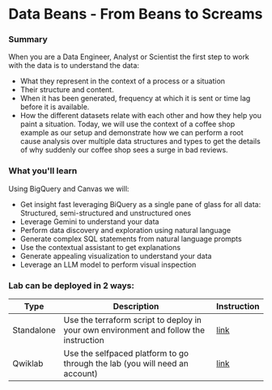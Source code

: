 # Data Beans - From Beans to Screams

### Summary
When you are a Data Engineer, Analyst or Scientist the first step to work with the data is to understand the data:
- What they represent in the context of a process or a situation
- Their structure and content.
- When it has been generated,  frequency at which it is sent or time lag before it is available.
- How the different datasets relate with each other and how they help you paint a situation.
Today, we will use the context of a coffee shop example as our setup and demonstrate how we can perform a root cause analysis over multiple data structures and types to  get the details of why suddenly our coffee shop sees a surge in bad reviews.

### What you'll learn
Using BigQuery and Canvas we will:
- Get insight fast leveraging BiQuery as a single pane of glass for all data: Structured, semi-structured and unstructured ones
- Leverage Gemini to understand your data
- Perform data discovery and exploration using natural language
- Generate complex SQL statements from natural language prompts
- Use the contextual assistant to get explanations
- Generate appealing visualization to understand your data
- Leverage an LLM model to perform visual inspection 

### Lab can be deployed in 2 ways:

| Type | Description | Instruction  |
|-------------|-------------------------------------------------------------------------------------------------------|-------------|
| Standalone | Use the terraform script to deploy in your own environment and follow the instruction | [link](https://github.com/c-damien/gcp-public-demos/tree/main/data-beans/terraform-script/standalone) |
| Qwiklab | Use the selfpaced platform to go through the lab (you will need an account) | [link](https://explore.qwiklabs.com/labs/14798) |
